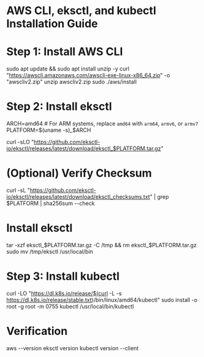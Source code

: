 # AWS CLI, eksctl, and kubectl Installation Guide

# Step 1: Install AWS CLI
sudo apt update && sudo apt install unzip -y
curl "https://awscli.amazonaws.com/awscli-exe-linux-x86_64.zip" -o "awscliv2.zip"
unzip awscliv2.zip
sudo ./aws/install

# Step 2: Install eksctl
ARCH=amd64  # For ARM systems, replace `amd64` with `arm64`, `armv6`, or `armv7`
PLATFORM=$(uname -s)_$ARCH

curl -sLO "https://github.com/eksctl-io/eksctl/releases/latest/download/eksctl_$PLATFORM.tar.gz"

# (Optional) Verify Checksum
curl -sL "https://github.com/eksctl-io/eksctl/releases/latest/download/eksctl_checksums.txt" | grep $PLATFORM | sha256sum --check

# Install eksctl
tar -xzf eksctl_$PLATFORM.tar.gz -C /tmp && rm eksctl_$PLATFORM.tar.gz
sudo mv /tmp/eksctl /usr/local/bin

# Step 3: Install kubectl
curl -LO "https://dl.k8s.io/release/$(curl -L -s https://dl.k8s.io/release/stable.txt)/bin/linux/amd64/kubectl"
sudo install -o root -g root -m 0755 kubectl /usr/local/bin/kubectl

# Verification
aws --version
eksctl version
kubectl version --client
